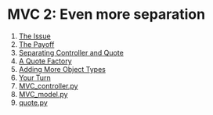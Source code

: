 # MVC 2: Even more separation

1.  [The Issue](01_The_issue.md)
2.  [The Payoff](02_The_payoff.md)
3.  [Separating Controller and
    Quote](03_Separating_controller_and_quote.md)
4.  [A Quote Factory](04_Quote_factory.md)
5.  [Adding More Object Types](05_Adding_more_object_types.md)
6.  [Your Turn](06_Your_turn.md)
7.  [MVC_controller.py](MVC_controller.py)
8.  [MVC_model.py](MVC_model.py)
9.  [quote.py](quote.py)

